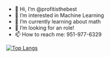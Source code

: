 - 👋 Hi, I’m @profitisthebest
- 👀 I’m interested in Machine Learning
- 🌱 I’m currently learning about math
- 💞️ I’m looking for an role!
- 📫 How to reach me: 951-977-6329

<!---
profitisthebest/profitisthebest is a ✨ special ✨ repository because its `README.md` (this file) appears on your GitHub profile.
You can click the Preview link to take a look at your changes.
--->

[![Top Langs](https://github-readme-stats.vercel.app/api/top-langs/?username=profitisthebest)](https://github.com/anuraghazra/github-readme-stats)
